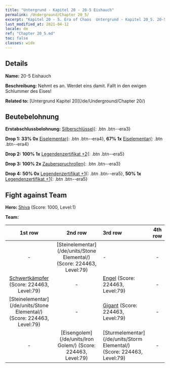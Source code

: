 ```yaml
---
title: "Untergrund - Kapitel 20 - 20-5 Eishauch"
permalink: /Underground/Chapter 20_5/
excerpt: "Kapitel 20 - 5. Era of Chaos  Untergrund - Kapitel 20_5. 20-5 Eishauch"
last_modified_at: 2021-04-12
locale: de
ref: "Chapter 20_5.md"
toc: false
classes: wide
---
```


## Details

 **Name:** 20-5 Eishauch

 **Beschreibung:** Nehmt es an. Werdet eins damit. Fallt in den ewigen Schlummer des Eises!

 **Related to:** [Untergrund Kapitel 20](/de/Underground/Chapter 20/)

## Beutebelohnung

 **Erstabschlussbelohnung:** [Silberschlüssel](/de/Items/con_693/){: .btn .btn--era3}

 **Drop 1:** **33% 0x** [Eiselementar](/de/Items/unt_264/){: .btn .btn--era4}, **67% 1x** [Eiselementar](/de/Items/unt_264/){: .btn .btn--era4}

 **Drop 2:** **100% 1x** [Legendenzertifikat +2](/de/Items/mat_81/){: .btn .btn--era5}

 **Drop 3:** **100% 2x** [Zauberspruchrollen](/de/Items/con_694/){: .btn .btn--era3}

 **Drop 4:** **50% 0x** [Legendenzertifikat +1](/de/Items/mat_74/){: .btn .btn--era5}, **50% 1x** [Legendenzertifikat +1](/de/Items/mat_74/){: .btn .btn--era5}


## Fight against Team
 **Hero:** [Shiva](/de/heroes/Shiva/) (Score: 1000, Level:1)

 **Team:**


  | 1st row | 2nd row | 3rd row | 4th row |
  |:----:|:----:|:----|:----:|
  | - | [Steinelementar](/de/units/Stone Elemental/) (Score: 224463, Level:79)  | - | - |
  | [Schwertkämpfer](/de/units/Swordsman/) (Score: 224463, Level:79)  | - | [Engel](/de/units/Angel/) (Score: 224463, Level:79)  | - |
  | [Steinelementar](/de/units/Stone Elemental/) (Score: 224463, Level:79)  | - | [Gigant](/de/units/Giant/) (Score: 224463, Level:79)  | - |
  | - | [Eisengolem](/de/units/Iron Golem/) (Score: 224463, Level:79)  | [Sturmelementar](/de/units/Storm Elemental/) (Score: 224463, Level:79)  | - |


